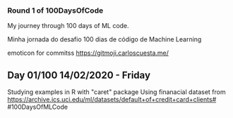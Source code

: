 ### Round 1 of 100DaysOfCode

My journey through 100 days of ML code. 

Minha jornada do desafio 100 dias de código de Machine Learning

emoticon for commitss https://gitmoji.carloscuesta.me/

## Day 01/100 14/02/2020 - Friday
Studying examples in R with "caret" package
Using finanacial dataset from https://archive.ics.uci.edu/ml/datasets/default+of+credit+card+clients#
<br>
#100DaysOfMLCode
 
